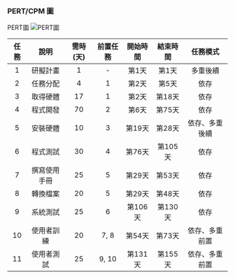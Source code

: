 ### PERT/CPM 圖
PERT圖
![PERT圖](images/PERT圖.png)






| 任務 | 說明           | 需時(天) | 前置任務    | 開始時間 | 結束時間 | 任務模式                |
|:------:|:----------------:|:----------:|:--------------:|:----------:|:----------:|:-------------------------:|
| 1    | 研擬計畫       | 1        | -           | 第1天    | 第1天    | 多重後續                |
| 2    | 任務分配       | 4        | 1            | 第2天    | 第5天    | 依存                    |
| 3    | 取得硬體       | 17       | 1            | 第2天    | 第18天   | 依存                    |
| 4    | 程式開發       | 70       | 2            | 第6天    | 第75天   | 依存                    |
| 5    | 安裝硬體       | 10       | 3            | 第19天   | 第28天   | 依存、多重後續                    |
| 6    | 程式測試       | 30       | 4            | 第76天   | 第105天  | 依存                    |
| 7    | 撰寫使用手冊   | 25       | 5            | 第29天   | 第53天   | 依存                    |
| 8    | 轉換檔案       | 20       | 5            | 第29天   | 第48天   | 依存                    |
| 9    | 系統測試       | 25       | 6            | 第106天  | 第130天  | 依存                    |
| 10   | 使用者訓練     | 20       | 7, 8      | 第54天   | 第73天   | 依存、多重前置                    |
| 11   | 使用者測試     | 25       | 9, 10      | 第131天  | 第155天  | 依存、多重前置                  |
